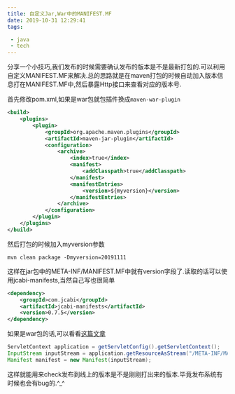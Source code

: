 ```yaml
---
title: 自定义Jar,War中的MANIFEST.MF
date: 2019-10-31 12:29:41
tags:

 - java
 - tech
---
```


分享一个小技巧,我们发布的时候需要确认发布的版本是不是最新打包的.可以利用自定义MANIFEST.MF来解决.总的思路就是在maven打包的时候自动加入版本信息打在MANIFEST.MF中,然后暴露Http接口来查看对应的版本号.

首先修改pom.xml,如果是war包就包插件换成`maven-war-plugin`

```xml
<build>
    <plugins>
        <plugin>
            <groupId>org.apache.maven.plugins</groupId>
            <artifactId>maven-jar-plugin</artifactId>
            <configuration>
                <archive>
                    <index>true</index>
                    <manifest>
                        <addClasspath>true</addClasspath>
                    </manifest>
                    <manifestEntries>
                        <version>${myversion}</version>
                    </manifestEntries>
                </archive>
            </configuration>
        </plugin>
    </plugins>
</build>
```

然后打包的时候加入myversion参数

```
mvn clean package -Dmyversion=20191111
```
这样在jar包中的META-INF/MANIFEST.MF中就有version字段了.读取的话可以使用jcabi-manifests,当然自己写也很简单

```xml
<dependency>
    <groupId>com.jcabi</groupId>
    <artifactId>jcabi-manifests</artifactId>
    <version>0.7.5</version>
</dependency>
```

如果是war包的话,可以看看[这篇文章](https://dzone.com/articles/get-handle-manifestmf-webapp)

```java
ServletContext application = getServletConfig().getServletContext();
InputStream inputStream = application.getResourceAsStream("/META-INF/MANIFEST.MF");
Manifest manifest = new Manifest(inputStream);
```
这样就能用来check发布到线上的版本是不是刚刚打出来的版本.毕竟发布系统有时候也会有bug的.^_^

